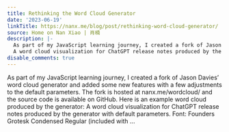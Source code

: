 ```yaml
---
title: Rethinking the Word Cloud Generator
date: '2023-06-19'
linkTitle: https://nanx.me/blog/post/rethinking-word-cloud-generator/
source: Home on Nan Xiao | 肖楠
description: |-
  As part of my JavaScript learning journey, I created a fork of Jason Davies’ word cloud generator and added some new features with a few adjustments to the default parameters. The fork is hosted at nanx.me/wordcloud/ and the source code is available on GitHub. Here is an example word cloud produced by the generator:
  A word cloud visualization for ChatGPT release notes produced by the generator with default parameters. Font: Founders Grotesk Condensed Regular (included with ...
disable_comments: true
---
```

As part of my JavaScript learning journey, I created a fork of Jason Davies’ word cloud generator and added some new features with a few adjustments to the default parameters. The fork is hosted at nanx.me/wordcloud/ and the source code is available on GitHub. Here is an example word cloud produced by the generator:
A word cloud visualization for ChatGPT release notes produced by the generator with default parameters. Font: Founders Grotesk Condensed Regular (included with ...